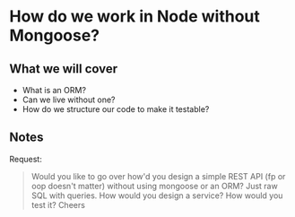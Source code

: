 # How do we work in Node without Mongoose?

## What we will cover

- What is an ORM?
- Can we live without one?
- How do we structure our code to make it testable?

## Notes

Request:

> Would you like to go over how'd you design a simple REST API (fp or oop doesn't matter) without using mongoose or an ORM? Just raw SQL with queries. How would you design a service? How would you test it? Cheers
